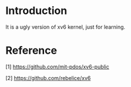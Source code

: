 # Introduction
It is a ugly version of xv6 kernel, just for learning.

# Reference
[1] https://github.com/mit-pdos/xv6-public

[2] https://github.com/rebelice/xv6